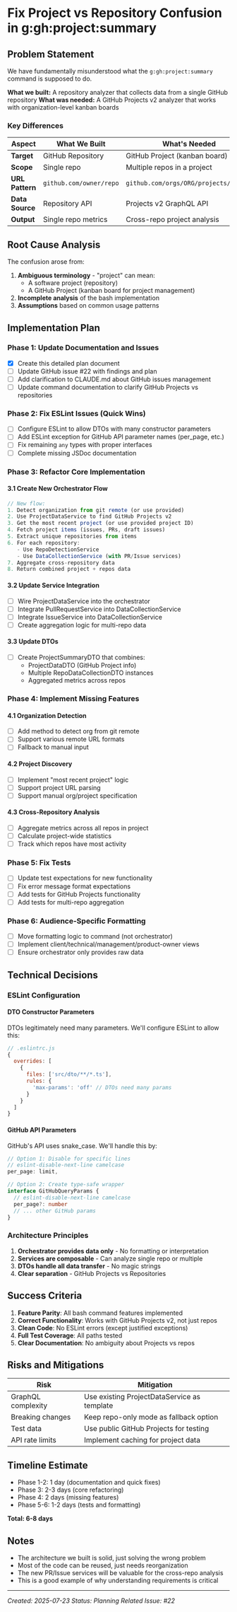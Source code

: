 # Fix Project vs Repository Confusion in g:gh:project:summary

## Problem Statement

We have fundamentally misunderstood what the `g:gh:project:summary` command is supposed to do. 

**What we built:** A repository analyzer that collects data from a single GitHub repository
**What was needed:** A GitHub Projects v2 analyzer that works with organization-level kanban boards

### Key Differences

| Aspect | What We Built | What's Needed |
|--------|--------------|---------------|
| **Target** | GitHub Repository | GitHub Project (kanban board) |
| **Scope** | Single repo | Multiple repos in a project |
| **URL Pattern** | `github.com/owner/repo` | `github.com/orgs/ORG/projects/NUMBER` |
| **Data Source** | Repository API | Projects v2 GraphQL API |
| **Output** | Single repo metrics | Cross-repo project analysis |

## Root Cause Analysis

The confusion arose from:
1. **Ambiguous terminology** - "project" can mean:
   - A software project (repository) 
   - A GitHub Project (kanban board for project management)
2. **Incomplete analysis** of the bash implementation
3. **Assumptions** based on common usage patterns

## Implementation Plan

### Phase 1: Update Documentation and Issues
- [x] Create this detailed plan document
- [ ] Update GitHub issue #22 with findings and plan
- [ ] Add clarification to CLAUDE.md about GitHub issues management
- [ ] Update command documentation to clarify GitHub Projects vs repositories

### Phase 2: Fix ESLint Issues (Quick Wins)
- [ ] Configure ESLint to allow DTOs with many constructor parameters
- [ ] Add ESLint exception for GitHub API parameter names (per_page, etc.)
- [ ] Fix remaining `any` types with proper interfaces
- [ ] Complete missing JSDoc documentation

### Phase 3: Refactor Core Implementation

#### 3.1 Create New Orchestrator Flow
```typescript
// New flow:
1. Detect organization from git remote (or use provided)
2. Use ProjectDataService to find GitHub Projects v2
3. Get the most recent project (or use provided project ID)
4. Fetch project items (issues, PRs, draft issues)
5. Extract unique repositories from items
6. For each repository:
   - Use RepoDetectionService
   - Use DataCollectionService (with PR/Issue services)
7. Aggregate cross-repository data
8. Return combined project + repos data
```

#### 3.2 Update Service Integration
- [ ] Wire ProjectDataService into the orchestrator
- [ ] Integrate PullRequestService into DataCollectionService
- [ ] Integrate IssueService into DataCollectionService
- [ ] Create aggregation logic for multi-repo data

#### 3.3 Update DTOs
- [ ] Create ProjectSummaryDTO that combines:
  - ProjectDataDTO (GitHub Project info)
  - Multiple RepoDataCollectionDTO instances
  - Aggregated metrics across repos

### Phase 4: Implement Missing Features

#### 4.1 Organization Detection
- [ ] Add method to detect org from git remote
- [ ] Support various remote URL formats
- [ ] Fallback to manual input

#### 4.2 Project Discovery
- [ ] Implement "most recent project" logic
- [ ] Support project URL parsing
- [ ] Support manual org/project specification

#### 4.3 Cross-Repository Analysis
- [ ] Aggregate metrics across all repos in project
- [ ] Calculate project-wide statistics
- [ ] Track which repos have most activity

### Phase 5: Fix Tests
- [ ] Update test expectations for new functionality
- [ ] Fix error message format expectations
- [ ] Add tests for GitHub Projects functionality
- [ ] Add tests for multi-repo aggregation

### Phase 6: Audience-Specific Formatting
- [ ] Move formatting logic to command (not orchestrator)
- [ ] Implement client/technical/management/product-owner views
- [ ] Ensure orchestrator only provides raw data

## Technical Decisions

### ESLint Configuration

#### DTO Constructor Parameters
DTOs legitimately need many parameters. We'll configure ESLint to allow this:
```javascript
// .eslintrc.js
{
  overrides: [
    {
      files: ['src/dto/**/*.ts'],
      rules: {
        'max-params': 'off' // DTOs need many params
      }
    }
  ]
}
```

#### GitHub API Parameters
GitHub's API uses snake_case. We'll handle this by:
```typescript
// Option 1: Disable for specific lines
// eslint-disable-next-line camelcase
per_page: limit,

// Option 2: Create type-safe wrapper
interface GitHubQueryParams {
  // eslint-disable-next-line camelcase
  per_page?: number
  // ... other GitHub params
}
```

### Architecture Principles
1. **Orchestrator provides data only** - No formatting or interpretation
2. **Services are composable** - Can analyze single repo or multiple
3. **DTOs handle all data transfer** - No magic strings
4. **Clear separation** - GitHub Projects vs Repositories

## Success Criteria

1. **Feature Parity**: All bash command features implemented
2. **Correct Functionality**: Works with GitHub Projects v2, not just repos
3. **Clean Code**: No ESLint errors (except justified exceptions)
4. **Full Test Coverage**: All paths tested
5. **Clear Documentation**: No ambiguity about Projects vs repos

## Risks and Mitigations

| Risk | Mitigation |
|------|------------|
| GraphQL complexity | Use existing ProjectDataService as template |
| Breaking changes | Keep repo-only mode as fallback option |
| Test data | Use public GitHub Projects for testing |
| API rate limits | Implement caching for project data |

## Timeline Estimate

- Phase 1-2: 1 day (documentation and quick fixes)
- Phase 3: 2-3 days (core refactoring)
- Phase 4: 2 days (missing features)
- Phase 5-6: 1-2 days (tests and formatting)

**Total: 6-8 days**

## Notes

- The architecture we built is solid, just solving the wrong problem
- Most of the code can be reused, just needs reorganization
- The new PR/Issue services will be valuable for the cross-repo analysis
- This is a good example of why understanding requirements is critical

---

*Created: 2025-07-23*
*Status: Planning*
*Related Issue: #22*